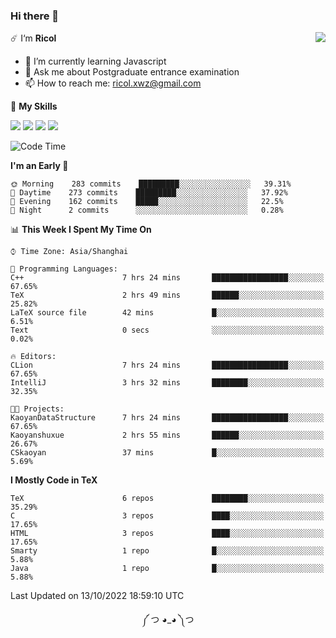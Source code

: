 ### Hi there 👋

<a href="#">
  <img align="right" src="https://github-readme-stats.vercel.app/api?username=Ricolxwz&count_private=true&show_icons=true&theme=prussian" />
</a>

☄️ I‘m **Ricol**

- 🌱 I’m currently learning Javascript
- 💬 Ask me about Postgraduate entrance examination
- 📫 How to reach me: ricol.xwz@gmail.com

🌟 **My Skills**

![](https://img.shields.io/badge/-Git-000000?style=flat-square&logo=git&logoColor=fff)
![](https://img.shields.io/badge/-C-3e74a2?style=flat-square&logo=C&logoColor=fff)
![](https://img.shields.io/badge/-Python-4fc08d?style=flat-square&logo=python&logoColor=fff)
![](https://img.shields.io/badge/-java-ffa500?style=flat-square&logo=java&logoColor=fff)

<!--START_SECTION:waka-->
![Code Time](http://img.shields.io/badge/Code%20Time-358%20hrs%2048%20mins-blue)

**I'm an Early 🐤** 

```text
🌞 Morning    283 commits    █████████░░░░░░░░░░░░░░░░   39.31% 
🌆 Daytime    273 commits    █████████░░░░░░░░░░░░░░░░   37.92% 
🌃 Evening    162 commits    █████░░░░░░░░░░░░░░░░░░░░   22.5% 
🌙 Night      2 commits      ░░░░░░░░░░░░░░░░░░░░░░░░░   0.28%

```


📊 **This Week I Spent My Time On** 

```text
⌚︎ Time Zone: Asia/Shanghai

💬 Programming Languages: 
C++                      7 hrs 24 mins       █████████████████░░░░░░░░   67.65% 
TeX                      2 hrs 49 mins       ██████░░░░░░░░░░░░░░░░░░░   25.82% 
LaTeX source file        42 mins             █░░░░░░░░░░░░░░░░░░░░░░░░   6.51% 
Text                     0 secs              ░░░░░░░░░░░░░░░░░░░░░░░░░   0.02%

🔥 Editors: 
CLion                    7 hrs 24 mins       █████████████████░░░░░░░░   67.65% 
IntelliJ                 3 hrs 32 mins       ████████░░░░░░░░░░░░░░░░░   32.35%

🐱‍💻 Projects: 
KaoyanDataStructure      7 hrs 24 mins       █████████████████░░░░░░░░   67.65% 
Kaoyanshuxue             2 hrs 55 mins       ██████░░░░░░░░░░░░░░░░░░░   26.67% 
CSkaoyan                 37 mins             █░░░░░░░░░░░░░░░░░░░░░░░░   5.69%

```

**I Mostly Code in TeX** 

```text
TeX                      6 repos             ████████░░░░░░░░░░░░░░░░░   35.29% 
C                        3 repos             ████░░░░░░░░░░░░░░░░░░░░░   17.65% 
HTML                     3 repos             ████░░░░░░░░░░░░░░░░░░░░░   17.65% 
Smarty                   1 repo              █░░░░░░░░░░░░░░░░░░░░░░░░   5.88% 
Java                     1 repo              █░░░░░░░░░░░░░░░░░░░░░░░░   5.88%

```



 Last Updated on 13/10/2022 18:59:10 UTC
<!--END_SECTION:waka-->

<div align="center">
༼ つ ◕_◕ ༽つ
</div>
